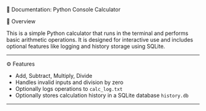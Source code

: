 📄 Documentation: Python Console Calculator

🧮 Overview

This is a simple Python calculator that runs in the terminal and performs basic arithmetic operations. It is designed for interactive use and includes optional features like logging and history storage using SQLite.

---

⚙️ Features

- Add, Subtract, Multiply, Divide
- Handles invalid inputs and division by zero
- Optionally logs operations to `calc_log.txt`
- Optionally stores calculation history in a SQLite database `history.db`

---


